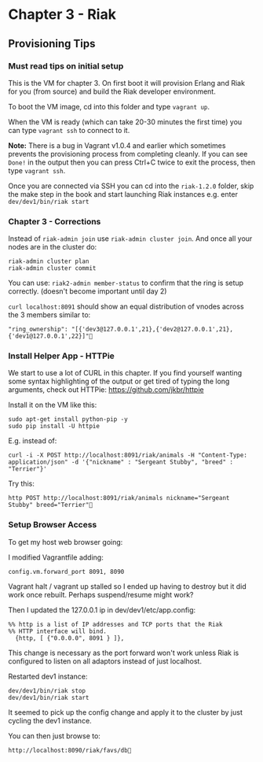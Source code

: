 # Chapter 3 - Riak

## Provisioning Tips

### Must read tips on initial setup

This is the VM for chapter 3. On first boot it will provision Erlang and Riak for you (from source) and build the Riak developer environment.

To boot the VM image, cd into this folder and type `vagrant up`.

When the VM is ready (which can take 20-30 minutes the first time) you can type `vagrant ssh` to connect to it. 

**Note:** There is a bug in Vagrant v1.0.4 and earlier which sometimes prevents the provisioning process from completing cleanly. If you can see `Done!` in the output then you can press Ctrl+C twice to exit the process, then type `vagrant ssh`.

Once you are connected via SSH you can cd into the `riak-1.2.0` folder, skip the make step in the book and start launching Riak instances e.g. enter `dev/dev1/bin/riak start`

### Chapter 3 - Corrections

Instead of `riak-admin join` use `riak-admin cluster join`.
And once all your nodes are in the cluster do:

```
riak-admin cluster plan
riak-admin cluster commit
```

You can use: `riak2-admin member-status` to confirm that the ring is setup correctly.  (doesn't become important until day 2)

`curl localhost:8091` should show an equal distribution of vnodes across the 3 members similar to:

```
"ring_ownership": "[{'dev3@127.0.0.1',21},{'dev2@127.0.0.1',21},{'dev1@127.0.0.1',22}]"
```


### Install Helper App - HTTPie

We start to use a lot of CURL in this chapter.  If you find yourself wanting some syntax highlighting of the output or get tired of typing the long arguments, check out HTTPie: https://github.com/jkbr/httpie

Install it on the VM like this:

```
sudo apt-get install python-pip -y
sudo pip install -U httpie
```

E.g. instead of:

```
curl -i -X POST http://localhost:8091/riak/animals -H "Content-Type: application/json" -d '{"nickname" : "Sergeant Stubby", "breed" : "Terrier"}'
```

Try this:

```
http POST http://localhost:8091/riak/animals nickname="Sergeant Stubby" breed="Terrier"
```


### Setup Browser Access

To get my host web browser going:

I modified Vagrantfile adding:

`config.vm.forward_port 8091, 8090`

Vagrant halt / vagrant up stalled so I ended up having to destroy but it did work once rebuilt.  Perhaps suspend/resume might work?

Then I updated the 127.0.0.1 ip in dev/dev1/etc/app.config:

```
%% http is a list of IP addresses and TCP ports that the Riak
%% HTTP interface will bind.
  {http, [ {"0.0.0.0", 8091 } ]},
```

This change is necessary as the port forward won't work unless Riak is configured to listen on all adaptors instead of just localhost.

Restarted dev1 instance:

```
dev/dev1/bin/riak stop
dev/dev1/bin/riak start

```

It seemed to pick up the config change and apply it to the cluster by just cycling the dev1 instance.

You can then just browse to:

`http://localhost:8090/riak/favs/db`